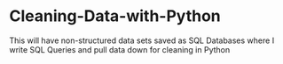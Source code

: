# Cleaning-Data-with-Python
This will have non-structured data sets saved as SQL Databases where I write SQL Queries and pull data down for cleaning in Python
